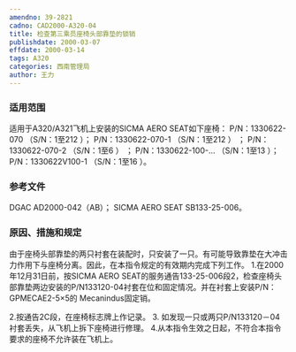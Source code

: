 ```yaml
---
amendno: 39-2821
cadno: CAD2000-A320-04
title: 检查第三乘员座椅头部靠垫的锁销
publishdate: 2000-03-07
effdate: 2000-03-14
tags: A320
categories: 西南管理局
author: 王力
---
```


### 适用范围 
适用于A320/A321飞机上安装的SICMA AERO SEAT如下座椅：
P/N：1330622-070   （S/N：1至212 ）；
P/N：1330622-070-1 （S/N：1至212 ） ；
P/N：1330622-070-2 （S/N：1至6 ） ；
P/N：1330622-100-…   （S/N：1至13 ）；
P/N：1330622V100-1 （S/N：1至16 ）。

<!--more-->
### 参考文件
DGAC AD2000-042（AB）； 
SICMA AERO SEAT SB133-25-006。

### 原因、措施和规定 
由于座椅头部靠垫的两只衬套在装配时，只安装了一只。有可能导致靠垫在大冲击力作用下与座椅分离。因此，在本指令规定的有效期内完成下列工作。 
1.在2000年12月31日前，按SICMA AERO SEAT的服务通告133-25-006段2，检查座椅头部靠垫两边安装的P/N133120-04衬套在位和固定情况。并在衬套上安装P/N：GPMECAE2-5×5的 Mecanindus固定销。 
  
2.按通告2C段，在座椅标志牌上作记录。 
3.
如发现一只或两只P/N133120－04衬套丢失，从飞机上拆下座椅进行修理。 
    4.从本指令生效之日起，不符合本指令要求的座椅不允许装在飞机上。 

